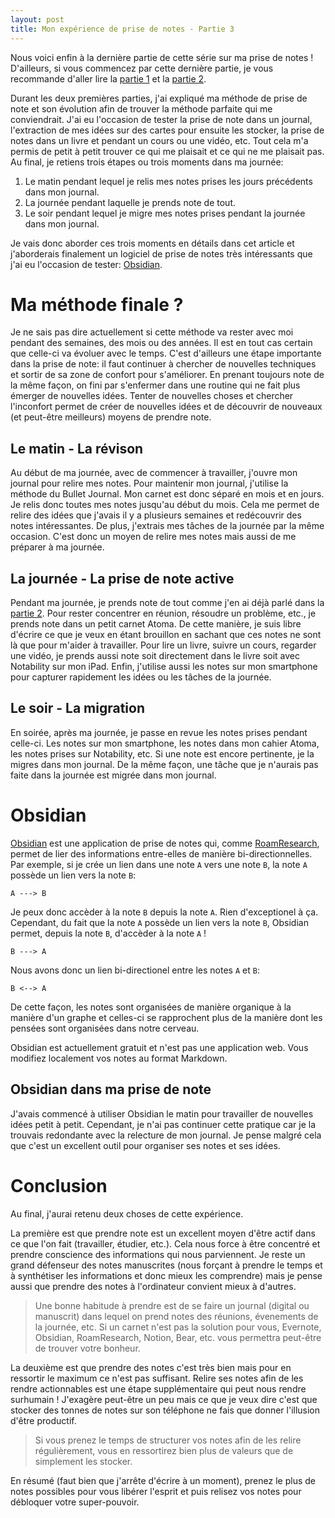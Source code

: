 ```yaml
---
layout: post
title: Mon expérience de prise de notes - Partie 3
---
```


Nous voici enfin à la dernière partie de cette série sur ma prise de notes !
D'ailleurs, si vous commencez par cette dernière partie, je vous recommande d'aller lire la [partie 1]({{site.baseurl}}/2020/05/14/note-taking-experiment-part-1) et la [partie 2]({{site.baseurl}}/2020/05/24/note-taking-experiment-part-2).

Durant les deux premières parties, j'ai expliqué ma méthode de prise de note et son évolution afin de trouver la méthode parfaite qui me conviendrait.
J'ai eu l'occasion de tester la prise de note dans un journal, l'extraction de mes idées sur des cartes pour ensuite les stocker, la prise de notes dans un livre et pendant un cours ou une vidéo, etc.
Tout cela m'a permis de petit à petit trouver ce qui me plaisait et ce qui ne me plaisait pas.
Au final, je retiens trois étapes ou trois moments dans ma journée:

1. Le matin pendant lequel je relis mes notes prises les jours précédents dans mon journal.
2. La journée pendant laquelle je prends note de tout.
3. Le soir pendant lequel je migre mes notes prises pendant la journée dans mon journal.

Je vais donc aborder ces trois moments en détails dans cet article et j'aborderais finalement un logiciel de prise de notes très intéressants que j'ai eu l'occasion de tester: [Obsidian](https://obsidian.md/).

# Ma méthode finale ?
Je ne sais pas dire actuellement si cette méthode va rester avec moi pendant des semaines, des mois ou des années.
Il est en tout cas certain que celle-ci va évoluer avec le temps.
C'est d'ailleurs une étape importante dans la prise de note: il faut continuer à chercher de nouvelles techniques et sortir de sa zone de confort pour s'améliorer.
En prenant toujours note de la même façon, on fini par s'enfermer dans une routine qui ne fait plus émerger de nouvelles idées.
Tenter de nouvelles choses et chercher l'inconfort permet de créer de nouvelles idées et de découvrir de nouveaux (et peut-être meilleurs) moyens de prendre note.

## Le matin - La révison
Au début de ma journée, avec de commencer à travailler, j'ouvre mon journal pour relire mes notes.
Pour maintenir mon journal, j'utilise la méthode du Bullet Journal.
Mon carnet est donc séparé en mois et en jours.
Je relis donc toutes mes notes jusqu'au début du mois.
Cela me permet de relire des idées que j'avais il y a plusieurs semaines et redécouvrir des notes intéressantes.
De plus, j'extrais mes tâches de la journée par la même occasion.
C'est donc un moyen de relire mes notes mais aussi de me préparer à ma journée.

## La journée - La prise de note active
Pendant ma journée, je prends note de tout comme j'en ai déjà parlé dans la [partie 2]({{site.baseurl}}/2020/05/24/note-taking-experiment-part-2).
Pour rester concentrer en réunion, résoudre un problème, etc., je prends note dans un petit carnet Atoma.
De cette manière, je suis libre d'écrire ce que je veux en étant brouillon en sachant que ces notes ne sont là que pour m'aider à travailler.
Pour lire un livre, suivre un cours, regarder une vidéo, je prends aussi note soit directement dans le livre soit avec Notability sur mon iPad.
Enfin, j'utilise aussi les notes sur mon smartphone pour capturer rapidement les idées ou les tâches de la journée.

## Le soir - La migration
En soirée, après ma journée, je passe en revue les notes prises pendant celle-ci.
Les notes sur mon smartphone, les notes dans mon cahier Atoma, les notes prises sur Notability, etc.
Si une note est encore pertinente, je la migres dans mon journal.
De la même façon, une tâche que je n'aurais pas faite dans la journée est migrée dans mon journal.

# Obsidian
[Obsidian](https://obsidian.md/) est une application de prise de notes qui, comme [RoamResearch](https://roamresearch.com/), permet de lier des informations entre-elles de manière bi-directionnelles.
Par exemple, si je crée un lien dans une note `A` vers une note `B`, la note `A` possède un lien vers la note `B`:
```
A ---> B
```
Je peux donc accèder à la note `B` depuis la note `A`.
Rien d'exceptionel à ça.
Cependant, du fait que la note `A` possède un lien vers la note `B`, Obsidian permet, depuis la note `B`, d'accèder à la note `A` !
```
B ---> A
```
Nous avons donc un lien bi-directionel entre les notes `A` et `B`:
```
B <--> A
```

De cette façon, les notes sont organisées de manière organique à la manière d'un graphe et celles-ci se rapprochent plus de la manière dont les pensées sont organisées dans notre cerveau.

Obsidian est actuellement gratuit et n'est pas une application web.
Vous modifiez localement vos notes au format Markdown.

## Obsidian dans ma prise de note
J'avais commencé à utiliser Obsidian le matin pour travailler de nouvelles idées petit à petit.
Cependant, je n'ai pas continuer cette pratique car je la trouvais redondante avec la relecture de mon journal.
Je pense malgré cela que c'est un excellent outil pour organiser ses notes et ses idées.

# Conclusion
Au final, j'aurai retenu deux choses de cette expérience.

La première est que prendre note est un excellent moyen d'être actif dans ce que l'on fait (travailler, étudier, etc.).
Cela nous force à être concentré et prendre conscience des informations qui nous parviennent.
Je reste un grand défenseur des notes manuscrites (nous forçant à prendre le temps et à synthétiser les informations et donc mieux les comprendre) mais je pense aussi que prendre des notes à l'ordinateur convient mieux à d'autres.

> Une bonne habitude à prendre est de se faire un journal (digital ou manuscrit) dans lequel on prend notes des réunions, évenements de la journée, etc.
> Si un carnet n'est pas la solution pour vous, Evernote, Obsidian, RoamResearch, Notion, Bear, etc. vous permettra peut-être de trouver votre bonheur.

La deuxième est que prendre des notes c'est très bien mais pour en ressortir le maximum ce n'est pas suffisant.
Relire ses notes afin de les rendre actionnables est une étape supplémentaire qui peut nous rendre surhumain !
J'exagère peut-être un peu mais ce que je veux dire c'est que stocker des tonnes de notes sur son téléphone ne fais que donner l'illusion d'être productif.

> Si vous prenez le temps de structurer vos notes afin de les relire régulièrement, vous en ressortirez bien plus de valeurs que de simplement les stocker.

En résumé (faut bien que j'arrête d'écrire à un moment), prenez le plus de notes possibles pour vous libérer l'esprit et puis relisez vos notes pour débloquer votre super-pouvoir.
